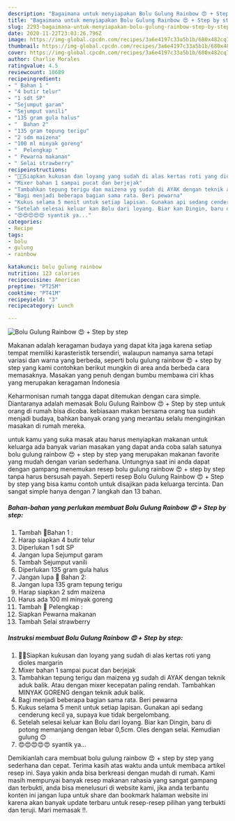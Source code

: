 ```yaml
---
description: "Bagaimana untuk menyiapakan Bolu Gulung Rainbow 😍 + Step by step minggu ini"
title: "Bagaimana untuk menyiapakan Bolu Gulung Rainbow 😍 + Step by step minggu ini"
slug: 2293-bagaimana-untuk-menyiapakan-bolu-gulung-rainbow-step-by-step-minggu-ini
date: 2020-11-22T23:03:26.796Z
image: https://img-global.cpcdn.com/recipes/3a6e4197c33a5b1b/680x482cq70/bolu-gulung-rainbow-😍-step-by-step-foto-resep-utama.jpg
thumbnail: https://img-global.cpcdn.com/recipes/3a6e4197c33a5b1b/680x482cq70/bolu-gulung-rainbow-😍-step-by-step-foto-resep-utama.jpg
cover: https://img-global.cpcdn.com/recipes/3a6e4197c33a5b1b/680x482cq70/bolu-gulung-rainbow-😍-step-by-step-foto-resep-utama.jpg
author: Charlie Morales
ratingvalue: 4.5
reviewcount: 10689
recipeingredient:
- " Bahan 1 "
- "4 butir telur"
- "1 sdt SP"
- "Sejumput garam"
- "Sejumput vanili"
- "135 gram gula halus"
- "  Bahan 2"
- "135 gram tepung terigu"
- "2 sdm maizena"
- "100 ml minyak goreng"
- "  Pelengkap "
- " Pewarna makanan"
- " Selai strawberry"
recipeinstructions:
- "👩‍🍳Siapkan kukusan dan loyang yang sudah di alas kertas roti yang dioles margarin"
- "Mixer bahan 1 sampai pucat dan berjejak"
- "Tambahkan tepung terigu dan maizena yg sudah di AYAK dengan teknik aduk balik. Atau dengan mixer kecepatan paling rendah. Tambahkan MINYAK GORENG dengan teknik aduk balik."
- "Bagi menjadi beberapa bagian sama rata. Beri pewarna"
- "Kukus selama 5 menit untuk setiap lapisan. Gunakan api sedang cenderung kecil ya, supaya kue tidak bergelombang."
- "Setelah selesai keluar kan Bolu dari loyang. Biar kan Dingin, baru di potong memanjang dengan lebar 0,5cm. Oles dengan selai. Kemudian gulung 😊"
- "😍😍😍😍😍 syantik ya..."
categories:
- Recipe
tags:
- bolu
- gulung
- rainbow

katakunci: bolu gulung rainbow 
nutrition: 123 calories
recipecuisine: American
preptime: "PT25M"
cooktime: "PT41M"
recipeyield: "3"
recipecategory: Lunch

---
```



![Bolu Gulung Rainbow 😍 + Step by step](https://img-global.cpcdn.com/recipes/3a6e4197c33a5b1b/680x482cq70/bolu-gulung-rainbow-😍-step-by-step-foto-resep-utama.jpg)

Makanan adalah keragaman budaya yang dapat kita jaga karena setiap tempat memiliki karasteristik tersendiri, walaupun namanya sama tetapi variasi dan warna yang berbeda, seperti bolu gulung rainbow 😍 + step by step yang kami contohkan berikut mungkin di area anda berbeda cara memasaknya. Masakan yang penuh dengan bumbu membawa ciri khas yang merupakan keragaman Indonesia

Keharmonisan rumah tangga dapat ditemukan dengan cara simple. Diantaranya adalah memasak Bolu Gulung Rainbow 😍 + Step by step untuk orang di rumah bisa dicoba. kebiasaan makan bersama orang tua sudah menjadi budaya, bahkan banyak orang yang merantau selalu menginginkan masakan di rumah mereka.



untuk kamu yang suka masak atau harus menyiapkan makanan untuk keluarga ada banyak varian masakan yang dapat anda coba salah satunya bolu gulung rainbow 😍 + step by step yang merupakan makanan favorite yang mudah dengan varian sederhana. Untungnya saat ini anda dapat dengan gampang menemukan resep bolu gulung rainbow 😍 + step by step tanpa harus bersusah payah.
Seperti resep Bolu Gulung Rainbow 😍 + Step by step yang bisa kamu contoh untuk disajikan pada keluarga tercinta. Dan sangat simple hanya dengan 7 langkah dan 13 bahan.


<!--inarticleads1-->

##### Bahan-bahan yang perlukan membuat Bolu Gulung Rainbow 😍 + Step by step:

1. Tambah  🍰Bahan 1 :
1. Harap siapkan 4 butir telur
1. Diperlukan 1 sdt SP
1. Jangan lupa Sejumput garam
1. Tambah Sejumput vanili
1. Diperlukan 135 gram gula halus
1. Jangan lupa  🍰 Bahan 2:
1. Jangan lupa 135 gram tepung terigu
1. Harap siapkan 2 sdm maizena
1. Harus ada 100 ml minyak goreng
1. Tambah  🍰 Pelengkap :
1. Siapkan  Pewarna makanan
1. Tambah  Selai strawberry




<!--inarticleads2-->

##### Instruksi membuat  Bolu Gulung Rainbow 😍 + Step by step:

1. 👩‍🍳Siapkan kukusan dan loyang yang sudah di alas kertas roti yang dioles margarin
1. Mixer bahan 1 sampai pucat dan berjejak
1. Tambahkan tepung terigu dan maizena yg sudah di AYAK dengan teknik aduk balik. Atau dengan mixer kecepatan paling rendah. Tambahkan MINYAK GORENG dengan teknik aduk balik.
1. Bagi menjadi beberapa bagian sama rata. Beri pewarna
1. Kukus selama 5 menit untuk setiap lapisan. Gunakan api sedang cenderung kecil ya, supaya kue tidak bergelombang.
1. Setelah selesai keluar kan Bolu dari loyang. Biar kan Dingin, baru di potong memanjang dengan lebar 0,5cm. Oles dengan selai. Kemudian gulung 😊
1. 😍😍😍😍😍 syantik ya...




Demikianlah cara membuat bolu gulung rainbow 😍 + step by step yang sederhana dan cepat. Terima kasih atas waktu anda untuk membaca artikel resep ini. Saya yakin anda bisa berkreasi dengan mudah di rumah. Kami masih mempunyai banyak resep makanan rahasia yang sangat gampang dan terbukti, anda bisa menelusuri di website kami, jika anda terbantu konten ini jangan lupa untuk share dan bookmark halaman website ini karena akan banyak update terbaru untuk resep-resep pilihan yang terbukti dan teruji. Mari memasak !!. 
